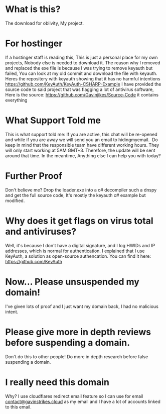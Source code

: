 # What is this?
The download for oblivity, My project.

# For hostinger
If a hostinger staff is reading this, This is just a personal place for my own projects, Nobody else is needed to download it.
The reason why I removed and replaced the exe file is because I was trying to remove keyauth but failed, You can look at my old commit and download the file with keyauth.
Heres the repositery with keyauth showing that it has no harmful intentions https://github.com/KeyAuth/KeyAuth-CSHARP-Example
I have provided the source code to said project that was flagging a lot of antivirus software, Here is the source: https://github.com/Gavinjikes/Source-Code it contains everything

# What Support Told me
This is what support told me:
If you are active, this chat will be re-opened and while if you are away we will send you an email to hidingmyemail.
﻿​﻿
﻿Do keep in mind that the responsible team have different working hours. They will only start working at 5AM GMT+3. Therefore, the update will be sent around that time.
In the meantime, Anything else I can help you with today?

# Further Proof
Don't believe me? Drop the loader.exe into a c# decompiler such a dnspy and get the full source code, It's mostly the keyauth c# example but modified.

# Why does it get flags on virus total and antiviruses?
Well, it's because I don't have a digital signature, and I log HWIDs and IP addresses, which is normal for authentication. I explained that I use KeyAuth, a solution as open-source authencation. You can find it here: https://github.com/KeyAuth

# Now... Please unsuspended my domain!
I've given lots of proof and I just want my domain back, I had no malicious intent.

# Please give more in depth reviews before suspending a domain.
Don't do this to other people! Do more in depth research before false suspending a domain.

# I really need this domain
Why? I use cloudflares redirect email feature so I can use for email contact@gavinstrikes.cloud as my email and I have a lot of accounts linked to this email.
